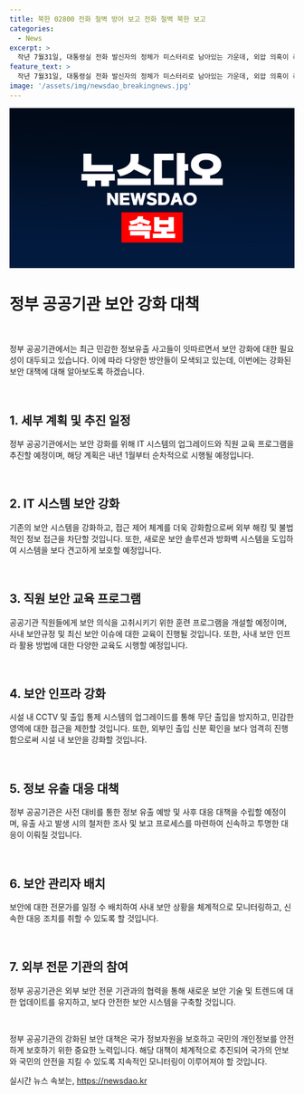 ```yaml
---
title: 북한 02800 전화 철벽 방어 보고 전화 철벽 북한 보고
categories:
  - News
excerpt: >
  작년 7월31일, 대통령실 전화 발신자의 정체가 미스터리로 남아있는 가운데, 외압 의혹이 촉발되고 있다. 대통령실은 전화번호의 기밀성을 주장하며 질문에 반박하지만, 그에 대한 의심은 거세고 있다. 또한 김건희 여사의 디올백 관련하여도 수상한 대통령실의 반응이 관심을 끌고 있다. 의혹의 시작점을 파헤치려는 노력이 계속되고 있으며, 사람들은 대통령실의 비밀과 관련된 여러 의문을 풀기 위해 더 많은 정보를 원하고 있다.
feature_text: >
  작년 7월31일, 대통령실 전화 발신자의 정체가 미스터리로 남아있는 가운데, 외압 의혹이 촉발되고 있다. 대통령실은 전화번호의 기밀성을 주장하며 질문에 반박하지만, 그에 대한 의심은 거세고 있다. 또한 김건희 여사의 디올백 관련하여도 수상한 대통령실의 반응이 관심을 끌고 있다. 의혹의 시작점을 파헤치려는 노력이 계속되고 있으며, 사람들은 대통령실의 비밀과 관련된 여러 의문을 풀기 위해 더 많은 정보를 원하고 있다.
image: '/assets/img/newsdao_breakingnews.jpg'
---
```


<p><img src="/assets/img/newsdao_breakingnews.jpg" alt="flaretime 속보" /></p>

<h1 data-ke-size="size26">정부 공공기관 보안 강화 대책</h1>

<p data-ke-size="size16">&nbsp;</p>

<p>정부 공공기관에서는 최근 민감한 정보유출 사고들이 잇따르면서 보안 강화에 대한 필요성이 대두되고 있습니다. 이에 따라 다양한 방안들이 모색되고 있는데, 이번에는 강화된 보안 대책에 대해 알아보도록 하겠습니다.</p>

<p data-ke-size="size16">&nbsp;</p>

<h2 data-ke-size="size26">1. 세부 계획 및 추진 일정</h2>

<p data-ke-size="size16">정부 공공기관에서는 보안 강화를 위해 IT 시스템의 업그레이드와 직원 교육 프로그램을 추진할 예정이며, 해당 계획은 내년 1월부터 순차적으로 시행될 예정입니다.</p>

<p data-ke-size="size16">&nbsp;</p>

<h2 data-ke-size="size26">2. IT 시스템 보안 강화</h2>

<p data-ke-size="size16">기존의 보안 시스템을 강화하고, 접근 제어 체계를 더욱 강화함으로써 외부 해킹 및 불법적인 정보 접근을 차단할 것입니다. 또한, 새로운 보안 솔루션과 방화벽 시스템을 도입하여 시스템을 보다 견고하게 보호할 예정입니다.</p>

<p data-ke-size="size16">&nbsp;</p>

<h2 data-ke-size="size26">3. 직원 보안 교육 프로그램</h2>

<p data-ke-size="size16">공공기관 직원들에게 보안 의식을 고취시키기 위한 훈련 프로그램을 개설할 예정이며, 사내 보안규정 및 최신 보안 이슈에 대한 교육이 진행될 것입니다. 또한, 사내 보안 인프라 활용 방법에 대한 다양한 교육도 시행할 예정입니다.</p>

<p data-ke-size="size16">&nbsp;</p>

<h2 data-ke-size="size26">4. 보안 인프라 강화</h2>

<p data-ke-size="size16">시설 내 CCTV 및 출입 통제 시스템의 업그레이드를 통해 무단 출입을 방지하고, 민감한 영역에 대한 접근을 제한할 것입니다. 또한, 외부인 출입 신분 확인을 보다 엄격히 진행함으로써 시설 내 보안을 강화할 것입니다.</p>

<p data-ke-size="size16">&nbsp;</p>

<h2 data-ke-size="size26">5. 정보 유출 대응 대책</h2>

<p data-ke-size="size16">정부 공공기관은 사전 대비를 통한 정보 유출 예방 및 사후 대응 대책을 수립할 예정이며, 유출 사고 발생 시의 철저한 조사 및 보고 프로세스를 마련하여 신속하고 투명한 대응이 이뤄질 것입니다.</p>

<p data-ke-size="size16">&nbsp;</p>

<h2 data-ke-size="size26">6. 보안 관리자 배치</h2>

<p data-ke-size="size16">보안에 대한 전문가를 일정 수 배치하여 사내 보안 상황을 체계적으로 모니터링하고, 신속한 대응 조치를 취할 수 있도록 할 것입니다.</p>

<p data-ke-size="size16">&nbsp;</p>

<h2 data-ke-size="size26">7. 외부 전문 기관의 참여</h2>

<p data-ke-size="size16">정부 공공기관은 외부 보안 전문 기관과의 협력을 통해 새로운 보안 기술 및 트렌드에 대한 업데이트를 유지하고, 보다 안전한 보안 시스템을 구축할 것입니다.</p>

<p data-ke-size="size16">&nbsp;</p>

<p>정부 공공기관의 강화된 보안 대책은 국가 정보자원을 보호하고 국민의 개인정보를 안전하게 보호하기 위한 중요한 노력입니다. 해당 대책이 체계적으로 추진되어 국가의 안보와 국민의 안전을 지킬 수 있도록 지속적인 모니터링이 이루어져야 할 것입니다.</p>
실시간 뉴스 속보는, <a href="https://newsdao.kr" rel="dofollow">https://newsdao.kr</a>


